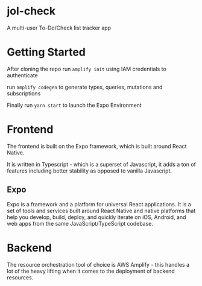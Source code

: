# jol-check
A multi-user To-Do/Check list tracker app 

# Getting Started

After cloning the repo run `amplify init` using IAM credentials to authenticate

run `amplify codegen` to generate types, queries, mutations and subscriptions

Finally run `yarn start` to launch the Expo Environment 

# Frontend

The frontend is built on the Expo framework, which is built around React Native.

It is written in Typescript - which is a superset of Javascript, it adds a ton of features including better stability as opposed to vanilla Javascript.

## Expo
Expo is a framework and a platform for universal React applications. It is a set of tools and services built around React Native and native platforms that help you develop, build, deploy, and quickly iterate on iOS, Android, and web apps from the same JavaScript/TypeScript codebase.

# Backend

The resource orchestration tool of choice is AWS Amplify - this handles a lot of the heavy lifting when it comes to the deployment of backend resources.